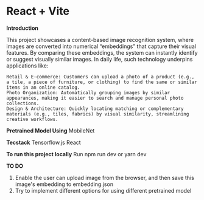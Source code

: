 # React + Vite

**Introduction**

This project showcases a content-based image recognition system, where images are converted into numerical “embeddings” that capture their visual features. By comparing these embeddings, the system can instantly identify or suggest visually similar images. In daily life, such technology underpins applications like:

    Retail & E-commerce: Customers can upload a photo of a product (e.g., a tile, a piece of furniture, or clothing) to find the same or similar items in an online catalog.
    Photo Organization: Automatically grouping images by similar appearances, making it easier to search and manage personal photo collections.
    Design & Architecture: Quickly locating matching or complementary materials (e.g., tiles, fabrics) by visual similarity, streamlining creative workflows.

**Pretrained Model Using**
MobileNet

**Tecstack**
Tensorflow.js
React

**To run this project locally**
Run npm run dev or yarn dev

**TO DO**
1. Enable the user can upload image from the browser, and then save this image's embedding to embedding.json 
2. Try to implement different options for using different pretrained model